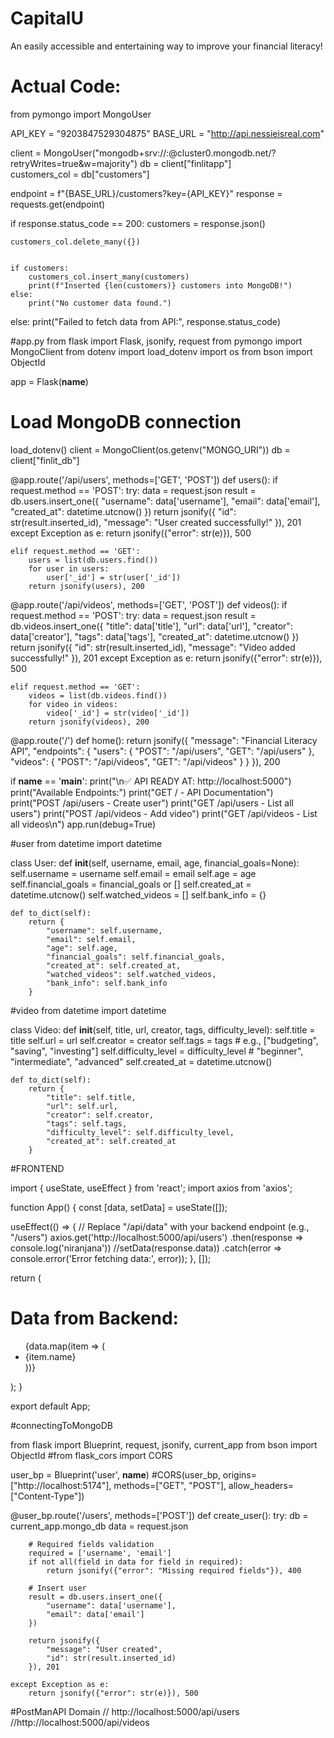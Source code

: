 # CapitalU
An easily accessible and entertaining way to improve your financial literacy!
# Actual Code:
from pymongo import MongoUser


API_KEY = "9203847529304875"
BASE_URL = "http://api.nessieisreal.com"


client = MongoUser("mongodb+srv://<username>:<password>@cluster0.mongodb.net/?retryWrites=true&w=majority")
db = client["finlitapp"]  
customers_col = db["customers"]  


endpoint = f"{BASE_URL}/customers?key={API_KEY}"
response = requests.get(endpoint)

if response.status_code == 200:
    customers = response.json()


    customers_col.delete_many({})

  
    if customers:
        customers_col.insert_many(customers)
        print(f"Inserted {len(customers)} customers into MongoDB!")
    else:
        print("No customer data found.")
else:
    print("Failed to fetch data from API:", response.status_code)

#app.py
from flask import Flask, jsonify, request
from pymongo import MongoClient
from dotenv import load_dotenv
import os
from bson import ObjectId

app = Flask(__name__)

# Load MongoDB connection
load_dotenv()
client = MongoClient(os.getenv("MONGO_URI"))
db = client["finlit_db"]

@app.route('/api/users', methods=['GET', 'POST'])
def users():
    if request.method == 'POST':
        try:
            data = request.json
            result = db.users.insert_one({
                "username": data['username'],
                "email": data['email'],
                "created_at": datetime.utcnow()
            })
            return jsonify({
                "id": str(result.inserted_id),
                "message": "User created successfully!"
            }), 201
        except Exception as e:
            return jsonify({"error": str(e)}), 500

    elif request.method == 'GET':
        users = list(db.users.find())
        for user in users:
            user['_id'] = str(user['_id'])
        return jsonify(users), 200

@app.route('/api/videos', methods=['GET', 'POST'])
def videos():
    if request.method == 'POST':
        try:
            data = request.json
            result = db.videos.insert_one({
                "title": data['title'],
                "url": data['url'],
                "creator": data['creator'],
                "tags": data['tags'],
                "created_at": datetime.utcnow()
            })
            return jsonify({
                "id": str(result.inserted_id),
                "message": "Video added successfully!"
            }), 201
        except Exception as e:
            return jsonify({"error": str(e)}), 500

    elif request.method == 'GET':
        videos = list(db.videos.find())
        for video in videos:
            video['_id'] = str(video['_id'])
        return jsonify(videos), 200

@app.route('/')
def home():
    return jsonify({
        "message": "Financial Literacy API",
        "endpoints": {
            "users": {
                "POST": "/api/users",
                "GET": "/api/users"
            },
            "videos": {
                "POST": "/api/videos",
                "GET": "/api/videos"
            }
        }
    }), 200

if __name__ == '__main__':
    print("\n✅ API READY AT: http://localhost:5000")
    print("Available Endpoints:")
    print("GET  /               - API Documentation")
    print("POST /api/users      - Create user")
    print("GET  /api/users      - List all users")
    print("POST /api/videos     - Add video")
    print("GET  /api/videos     - List all videos\n")
    app.run(debug=True)

#user
from datetime import datetime

class User:
    def __init__(self, username, email, age, financial_goals=None):
        self.username = username
        self.email = email
        self.age = age
        self.financial_goals = financial_goals or []
        self.created_at = datetime.utcnow()
        self.watched_videos = []
        self.bank_info = {}
    
    def to_dict(self):
        return {
            "username": self.username,
            "email": self.email,
            "age": self.age,
            "financial_goals": self.financial_goals,
            "created_at": self.created_at,
            "watched_videos": self.watched_videos,
            "bank_info": self.bank_info
        }

#video
from datetime import datetime

class Video:
    def __init__(self, title, url, creator, tags, difficulty_level):
        self.title = title
        self.url = url
        self.creator = creator
        self.tags = tags  # e.g., ["budgeting", "saving", "investing"]
        self.difficulty_level = difficulty_level  # "beginner", "intermediate", "advanced"
        self.created_at = datetime.utcnow()
        
    def to_dict(self):
        return {
            "title": self.title,
            "url": self.url,
            "creator": self.creator,
            "tags": self.tags,
            "difficulty_level": self.difficulty_level,
            "created_at": self.created_at
        }

#FRONTEND

import { useState, useEffect } from 'react';
import axios from 'axios';

function App() {
  const [data, setData] = useState([]);

  useEffect(() => {
    // Replace "/api/data" with your backend endpoint (e.g., "/users")
    axios.get('http://localhost:5000/api/users')
      .then(response => console.log('niranjana'))
      //setData(response.data))
      .catch(error => console.error('Error fetching data:', error));
  }, []);

  return (
    <div>
      <h1>Data from Backend:</h1>
      <ul>
        {data.map(item => (
          <li key={item.id}>{item.name}</li>
        ))}
      </ul>
    </div>
  );
}

export default App;

#connectingToMongoDB

from flask import Blueprint, request, jsonify, current_app
from bson import ObjectId
#from flask_cors import CORS




user_bp = Blueprint('user', __name__)
#CORS(user_bp, origins=["http://localhost:5174"], methods=["GET", "POST"], allow_headers=["Content-Type"])

@user_bp.route('/users', methods=['POST'])
def create_user():
    try:
        db = current_app.mongo_db
        data = request.json
        
        # Required fields validation
        required = ['username', 'email']
        if not all(field in data for field in required):
            return jsonify({"error": "Missing required fields"}), 400
            
        # Insert user
        result = db.users.insert_one({
            "username": data['username'],
            "email": data['email']
        })
        
        return jsonify({
            "message": "User created",
            "id": str(result.inserted_id)
        }), 201
        
    except Exception as e:
        return jsonify({"error": str(e)}), 500

#PostManAPI Domain
// http://localhost:5000/api/users 
//http://localhost:5000/api/videos





